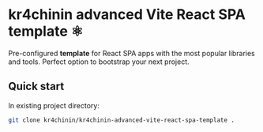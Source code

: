 # kr4chinin advanced Vite React SPA template ⚛️

Pre-configured **template** for React SPA apps with the most popular libraries
and tools. Perfect option to bootstrap your next project.

## Quick start

In existing project directory:

```bash
git clone kr4chinin/kr4chinin-advanced-vite-react-spa-template .
```